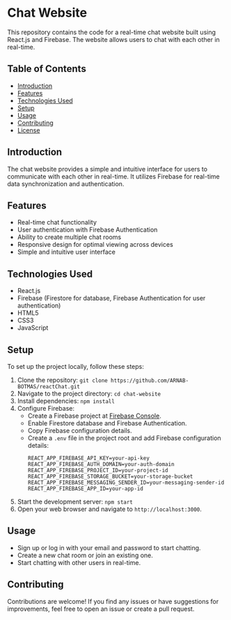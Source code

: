 # Chat Website

This repository contains the code for a real-time chat website built using React.js and Firebase. The website allows users to chat with each other in real-time.

## Table of Contents
- [Introduction](#introduction)
- [Features](#features)
- [Technologies Used](#technologies-used)
- [Setup](#setup)
- [Usage](#usage)
- [Contributing](#contributing)
- [License](#license)

## Introduction
The chat website provides a simple and intuitive interface for users to communicate with each other in real-time. It utilizes Firebase for real-time data synchronization and authentication.

## Features
- Real-time chat functionality
- User authentication with Firebase Authentication
- Ability to create multiple chat rooms
- Responsive design for optimal viewing across devices
- Simple and intuitive user interface

## Technologies Used
- React.js
- Firebase (Firestore for database, Firebase Authentication for user authentication)
- HTML5
- CSS3
- JavaScript

## Setup
To set up the project locally, follow these steps:
1. Clone the repository: `git clone https://github.com/ARNAB-BOTMAS/reactChat.git`
2. Navigate to the project directory: `cd chat-website`
3. Install dependencies: `npm install`
4. Configure Firebase:
   - Create a Firebase project at [Firebase Console](https://console.firebase.google.com/).
   - Enable Firestore database and Firebase Authentication.
   - Copy Firebase configuration details.
   - Create a `.env` file in the project root and add Firebase configuration details:
     ```
     REACT_APP_FIREBASE_API_KEY=your-api-key
     REACT_APP_FIREBASE_AUTH_DOMAIN=your-auth-domain
     REACT_APP_FIREBASE_PROJECT_ID=your-project-id
     REACT_APP_FIREBASE_STORAGE_BUCKET=your-storage-bucket
     REACT_APP_FIREBASE_MESSAGING_SENDER_ID=your-messaging-sender-id
     REACT_APP_FIREBASE_APP_ID=your-app-id
     ```
5. Start the development server: `npm start`
6. Open your web browser and navigate to `http://localhost:3000`.

## Usage
- Sign up or log in with your email and password to start chatting.
- Create a new chat room or join an existing one.
- Start chatting with other users in real-time.

## Contributing
Contributions are welcome! If you find any issues or have suggestions for improvements, feel free to open an issue or create a pull request.
